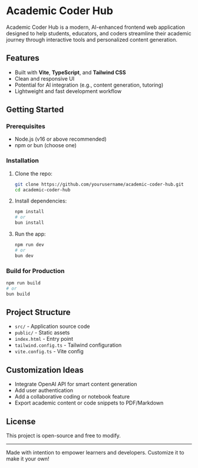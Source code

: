 # Academic Coder Hub

Academic Coder Hub is a modern, AI-enhanced frontend web application designed to help students, educators, and coders streamline their academic journey through interactive tools and personalized content generation.

## Features

- Built with **Vite**, **TypeScript**, and **Tailwind CSS**
- Clean and responsive UI
- Potential for AI integration (e.g., content generation, tutoring)
- Lightweight and fast development workflow

## Getting Started

### Prerequisites

- Node.js (v16 or above recommended)
- npm or bun (choose one)

### Installation

1. Clone the repo:
   ```bash
   git clone https://github.com/yourusername/academic-coder-hub.git
   cd academic-coder-hub
   ```

2. Install dependencies:
   ```bash
   npm install
   # or
   bun install
   ```

3. Run the app:
   ```bash
   npm run dev
   # or
   bun dev
   ```

### Build for Production

```bash
npm run build
# or
bun build
```

## Project Structure

- `src/` - Application source code
- `public/` - Static assets
- `index.html` - Entry point
- `tailwind.config.ts` - Tailwind configuration
- `vite.config.ts` - Vite config

## Customization Ideas

- Integrate OpenAI API for smart content generation
- Add user authentication
- Add a collaborative coding or notebook feature
- Export academic content or code snippets to PDF/Markdown

## License

This project is open-source and free to modify.

---

Made with intention to empower learners and developers. Customize it to make it your own!

